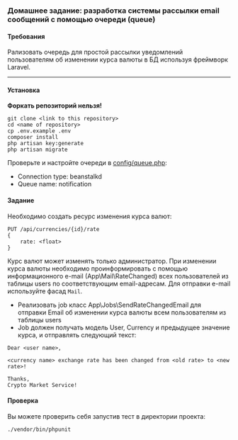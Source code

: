 ### Домашнее задание: разработка системы рассылки email сообщений с помощью очереди (queue)

#### Требования
Рализовать очередь для простой рассылки уведомлений пользователям об изменении курса валюты в БД используя фреймворк Laravel.

***

#### Установка

**Форкать репозиторий нельзя!**

```
git clone <link to this repository>
cd <name of repository>
cp .env.example .env
composer install
php artisan key:generate
php artisan migrate
```
Проверьте и настройте очереди в [config/queue.php](config/queue.php):
- Connection type: beanstalkd
- Queue name: notification

#### Задание

Необходимо создать ресурс изменения курса валют:
```
PUT /api/currencies/{id}/rate
{
    rate: <float>
}
```

Курс валют может изменять только администратор. При изменении курса валюты необходимо проинформировать с помощью информационного e-mail (App\Mail\RateChanged) всех
пользователей из таблицы users по соответствующим email-адресам. Для отправки e-mail используйте фасад `Mail`.

* Реализовать job класс App\Jobs\SendRateChangedEmail для отправки Email об изменении курса валюты всем пользователям из таблицы users
* Job должен получать модель User, Currency и предыдущее значение курса, и отправлять следующий текст:
```
Dear <user name>,

<currency name> exchange rate has been changed from <old rate> to <new rate>!

Thanks,
Crypto Market Service!
```

#### Проверка

Вы можете проверить себя запустив тест в директории проекта:
```
./vendor/bin/phpunit
```
